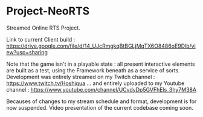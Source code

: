 # Project-NeoRTS
Streamed Online RTS Project.

Link to current Client build : https://drive.google.com/file/d/14_UJcRmgkqBtBGLjMqTX6O8486oE9Dlb/view?usp=sharing

Note that the game isn't in a playable state : all present interactive elements are built as a test, using the Framework beneath as a service of sorts. 
Development was entirely streamed on my Twitch channel : https://www.twitch.tv/Hoshiqua
... and entirely uploaded to my Youtube channel : https://www.youtube.com/channel/UCvdyDp5GVFhEls_3hy7M38A

Becauses of changes to my stream schedule and format, development is for now suspended. Video presentation of the current codebase coming soon.
